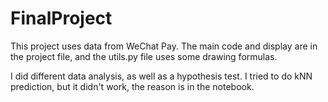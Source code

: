 # FinalProject
This project uses data from WeChat Pay.
The main code and display are in the project file, and the utils.py file uses some drawing formulas.

I did different data analysis, as well as a hypothesis test. I tried to do kNN prediction, but it didn't work, the reason is in the notebook.
